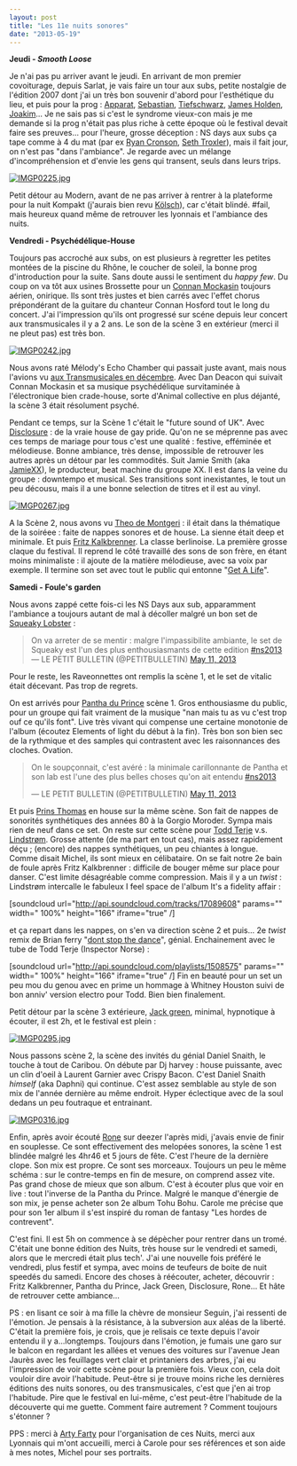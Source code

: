 ```yaml
---
layout: post
title: "Les 11e nuits sonores"
date: "2013-05-19"
---
```


**Jeudi - _Smooth Loose_**

Je n'ai pas pu arriver avant le jeudi. En arrivant de mon premier covoiturage, depuis Sarlat, je vais faire un tour aux subs, petite nostalgie de l'édition 2007 dont j'ai un très bon souvenir d'abord pour l'esthétique du lieu, et puis pour la prog : [Apparat](http://www.apparat.net/), [Sebastian](http://www.myspace.com/0sebastian0), [Tiefschwarz](https://soundcloud.com/tiefschwarz-1), [James Holden](http://www.jamesholden.org/), [Joakim](https://soundcloud.com/joakimbouaziz)... Je ne sais pas si c'est le syndrome vieux-con mais je me demande si la prog n'était pas plus riche à cette époque où le festival devait faire ses preuves... pour l'heure, grosse déception : NS days aux subs ça tape comme à 4 du mat (par ex [Ryan Cronson](http://www.myspace.com/ryancrosson), [Seth Troxler](https://soundcloud.com/sethtroxler)), mais il fait jour, on n'est pas "dans l'ambiance". Je regarde avec un mélange d'incompréhension et d'envie les gens qui transent, seuls dans leurs trips.

[![IMGP0225.jpg](images/8751927362_621ecd8807.jpg)](http://www.flickr.com/photos/31719094@N04/8751927362/ "IMGP0225.jpg de bamthomas, sur Flickr")

Petit détour au Modern, avant de ne pas arriver à rentrer à la plateforme pour la nuit Kompakt (j'aurais bien revu [Kölsch](http://www.youtube.com/watch?v=cRKhrD-MuW4)), car c'était blindé. #fail, mais heureux quand même de retrouver les lyonnais et l'ambiance des nuits.

**Vendredi - Psychédélique-House**

Toujours pas accroché aux subs, on est plusieurs à regretter les petites montées de la piscine du Rhône, le coucher de soleil, la bonne prog d'introduction pour la suite. Sans doute aussi le sentiment du _happy few_. Du coup on va tôt aux usines Brossette pour un [Connan Mockasin](https://soundcloud.com/connanmockasin) toujours aérien, onirique. Ils sont très justes et bien carrés avec l'effet chorus prépondérant de la guitare du chanteur Connan Hosford tout le long du concert. J'ai l'impression qu'ils ont progressé sur scéne depuis leur concert aux transmusicales il y a 2 ans. Le son de la scène 3 en extérieur (merci il ne pleut pas) est très bon.

[![IMGP0242.jpg](images/8750806221_0c0125e87e.jpg)](http://www.flickr.com/photos/31719094@N04/8750806221/ "IMGP0242.jpg de bamthomas, sur Flickr")

Nous avons raté Mélody's Echo Chamber qui passait juste avant, mais nous l'avions vu [aux Transmusicales en décembre](http://liveweb.arte.tv/fr/video/Melody_s_Echo_Chamber_Trans_Musicales_Rennes/). Avec Dan Deacon qui suivait Connan Mockasin et sa musique psychédélique survitaminée à l'électronique bien crade-house, sorte d'Animal collective en plus déjanté, la scène 3 était résolument psyché.

Pendant ce temps, sur la Scène 1 c'était le "future sound of UK". Avec [Disclosure](https://soundcloud.com/disclosuremusic) : de la vraie house de gay pride. Qu'on ne se méprenne pas avec ces temps de mariage pour tous c'est une qualité : festive, efféminée et mélodieuse. Bonne ambiance, très dense, impossible de retrouver les autres après un détour par les commodités. Suit Jamie Smith (aka [JamieXX](http://www.jamiexx.com/)), le producteur, beat machine du groupe XX. Il est dans la veine du groupe : downtempo et musical. Ses transitions sont inexistantes, le tout un peu décousu, mais il a une bonne selection de titres et il est au vinyl.

[![IMGP0267.jpg](images/8750810451_da2470ef73.jpg)](http://www.flickr.com/photos/31719094@N04/8750810451/ "IMGP0267.jpg de bamthomas, sur Flickr")

A la Scène 2, nous avons vu [Theo de Montgeri](http://www.myspace.com/theodemontgeri) : il était dans la thématique de la soiréee : faite de nappes sonores et de house. La sienne était deep et minimale. Et puis [Fritz Kalkbrenner](http://www.fritzkalkbrenner.de/). La classe berlinoise. La première grosse claque du festival. Il reprend le côté travaillé des sons de son frère, en étant moins minimaliste : il ajoute de la matière mélodieuse, avec sa voix par exemple. Il termine son set avec tout le public qui entonne "[Get A Life](http://www.youtube.com/watch?v=UCJZSI5Iuo4)".

**Samedi - Foule's garden**

Nous avons zappé cette fois-ci les NS Days aux sub, apparamment l'ambiance a toujours autant de mal à décoller malgré un bon set de [Squeaky Lobster](https://soundcloud.com/squeaky-lobster) :

<blockquote class="twitter-tweet">On va arreter de se mentir : malgre l'impassibilite ambiante, le set de Squeaky est l'un des plus enthousiasmants de cette edition <a href="https://twitter.com/search/%23ns2013">#ns2013</a><div></div>— LE PETIT BULLETIN (@PETITBULLETIN) <a href="https://twitter.com/PETITBULLETIN/status/333273231291187201">May 11, 2013</a></blockquote>
<script charset="utf-8" type="text/javascript" src="//platform.twitter.com/widgets.js"></script>

Pour le reste, les Raveonnettes ont remplis la scène 1, et le set de vitalic était décevant. Pas trop de regrets.

On est arrivés pour [Pantha du Prince](http://www.panthaduprince.com/) scène 1. Gros enthousiasme du public, pour un groupe qui fait vraiment de la musique "nan mais tu as vu c'est trop ouf ce qu'ils font". Live très vivant qui compense une certaine monotonie de l'album (écoutez Elements of light du début à la fin). Très bon son bien sec de la rythmique et des samples qui contrastent avec les raisonnances des cloches. Ovation.

<blockquote class="twitter-tweet"><p>On le soupçonnait, c'est avéré : la minimale carillonnante de Pantha et son lab est l'une des plus belles choses qu'on ait entendu <a href="https://twitter.com/search/%23ns2013">#ns2013</a></p>— LE PETIT BULLETIN (@PETITBULLETIN) <a href="https://twitter.com/PETITBULLETIN/status/333332588167049217">May 11, 2013</a></blockquote>
<script async src="//platform.twitter.com/widgets.js" charset="utf-8"></script>

Et puis [Prins Thomas](https://soundcloud.com/prinsthomas) en house sur la même scène. Son fait de nappes de sonorités synthétiques des années 80 à la Gorgio Moroder. Sympa mais rien de neuf dans ce set. On reste sur cette scène pour [Todd Terje](https://soundcloud.com/toddterje) v.s. [Lindstrøm](https://soundcloud.com/feedelity). Grosse attente (de ma part en tout cas), mais assez rapidement déçu ; (encore) des nappes synthétiques, un peu chiantes à longue. Comme disait Michel, ils sont mieux en célibataire. On se fait notre 2e bain de foule après Fritz Kalkbrenner : difficile de bouger même sur place pour danser. C'est limite désagréable comme compression. Mais il y a un _twist_ : Lindstrøm intercalle le fabuleux I feel space de l'album It's a fidelity affair :

\[soundcloud url="http://api.soundcloud.com/tracks/17089608" params="" width=" 100%" height="166" iframe="true" /\]

et ça repart dans les nappes, on s'en va direction scène 2 et puis... 2e _twist_ remix de Brian ferry "[dont stop the dance](http://www.youtube.com/watch?v=XjhTHQhJLxs)", génial. Enchainement avec le tube de Todd Terje (Inspector Norse) :

\[soundcloud url="http://api.soundcloud.com/playlists/1508575" params="" width=" 100%" height="166" iframe="true" /\] Fin en beauté pour un set un peu mou du genou avec en prime un hommage à Whitney Houston suivi de bon anniv' version electro pour Todd. Bien bien finalement.

Petit détour par la scène 3 extérieure, [Jack green](https://soundcloud.com/jacquesgreene), minimal, hypnotique à écouter, il est 2h, et le festival est plein :

[![IMGP0295.jpg](images/8750814417_8ccdb8da91.jpg)](http://www.flickr.com/photos/31719094@N04/8750814417/ "IMGP0295.jpg de bamthomas, sur Flickr")

Nous passons scène 2, la scène des invités du génial Daniel Snaith, le touche à tout de Caribou. On débute par Dj harvey : house puissante, avec un clin d'oeil à Laurent Garnier avec Crispy Bacon. C'est Daniel Snaith _himself_ (aka Daphni) qui continue. C'est assez semblable au style de son mix de l'année dernière au même endroit. Hyper éclectique avec de la soul dedans un peu foutraque et entrainant.

[![IMGP0316.jpg](images/8750816407_878c6f9c3d.jpg)](http://www.flickr.com/photos/31719094@N04/8750816407/ "IMGP0316.jpg de bamthomas, sur Flickr")

Enfin, après avoir écouté [Rone](https://soundcloud.com/rone-music) sur deezer l'après midi, j'avais envie de finir en souplesse. Ce sont effectivement des melopées sonores, la scène 1 est blindée malgré les 4hr46 et 5 jours de fête. C'est l'heure de la dernière clope. Son mix est propre. Ce sont ses morceaux. Toujours un peu le même schéma : sur le contre-temps en fin de mesure, on comprend assez vite. Pas grand chose de mieux que son album. C'est à écouter plus que voir en live : tout l'inverse de la Pantha du Prince. Malgré le manque d'énergie de son mix, je pense acheter son 2e album Tohu Bohu. Carole me précise que pour son 1er album il s'est inspiré du roman de fantasy "Les hordes de contrevent".

C'est fini. Il est 5h on commence à se dépècher pour rentrer dans un tromé. C'était une bonne édition des Nuits, très house sur le vendredi et samedi, alors que le mercredi était plus tech'. J'ai une nouvelle fois préféré le vendredi, plus festif et sympa, avec moins de teufeurs de boite de nuit speedés du samedi. Encore des choses à réécouter, acheter, découvrir : Fritz Kalkbrenner, Pantha du Prince, Jack Green, Disclosure, Rone... Et hâte de retrouver cette ambiance...

PS : en lisant ce soir à ma fille la chèvre de monsieur Seguin, j'ai ressenti de l'émotion. Je pensais à la résistance, à la subversion aux aléas de la liberté. C'était la première fois, je crois, que je relisais ce texte depuis l'avoir entendu il y a...longtemps. Toujours dans l'émotion, je fumais une garo sur le balcon en regardant les allées et venues des voitures sur l'avenue Jean Jaurès avec les feuillages vert clair et printaniers des arbres, j'ai eu l'impression de voir cette scène pour la première fois. Vieux con, cela doit vouloir dire avoir l'habitude. Peut-être si je trouve moins riche les dernières éditions des nuits sonores, ou des transmusicales, c'est que j'en ai trop l'habitude. Pire que le festival en lui-même, c'est peut-être l'habitude de la découverte qui me guette. Comment faire autrement ? Comment toujours s'étonner ?

PPS : merci à [Arty Farty](http://www.arty-farty.eu/en/) pour l'organisation de ces Nuits, merci aux Lyonnais qui m'ont accueilli, merci à Carole pour ses références et son aide à mes notes, Michel pour ses portraits.
